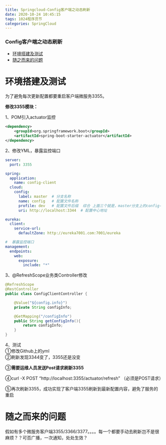 ```yaml
---
title: Springcloud-Config客户端之动态刷新
date: 2020-10-24 10:45:15
tags: 1024程序员节
categories: SpringCloud
---
```


<!--more-->

### Config客户端之动态刷新

- [环境搭建及测试](#_2)
- [随之而来的问题](#_71)

# 环境搭建及测试

为了避免每次更新配置都要重启客户端微服务3355。

**修改3355模块：**

1、POM引入actuator监控

```xml
<dependency>
    <groupId>org.springframework.boot</groupId>
    <artifactId>spring-boot-starter-actuator</artifactId>
</dependency>
```

2、修改YML，暴露监控端口

```yml
server:
  port: 3355

spring:
  application:
    name: config-client
  cloud:
    config:
      label: master  # 分支名称
      name: config   # 配置文件名称
      profile: dev   # 配置文件后缀  综合 上面三个就是，master分支上的config-dev文件被读取，即http://localhost:3344/master/config-dev
      uri: http://localhost:3344  # 配置中心地址

eureka:
  client:
    service-url:
      defaultZone: http://eureka7001.com:7001/eureka

#  暴露监控端口
management:
  endpoints:
    web:
      exposure:
        include: "*"
```

3、\@RefreshScope业务类Controller修改

```java
@RefreshScope
@RestController
public class ConfigClientController {

    @Value("${config.info}")
    private String configInfo;

    @GetMapping("/configInfo")
    public String getConfigInfo(){
        return configInfo;
    }
}
```

4、测试  
①修改Github上的yml  
②刷新发现3344变了，3355还是没变

③**需要运维人员发送Post请求刷新3355**

④curl \-X POST “http://localhost:3355/actuator/refresh” （必须是POST请求）

⑤再次刷新3355，成功实现了客户端3355刷新到最新配置内容，避免了服务的重启

# 随之而来的问题

假如有多个微服务客户端3355/3366/3377。。。。每一个都要手动去刷新岂不是很麻烦？？可否广播，一次通知，处处生效？